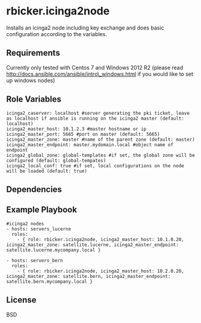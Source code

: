 rbicker.icinga2node
===================

Installs an icinga2 node including key exchange and does basic configuration according to the variables.

Requirements
------------

Currently only tested with Centos 7 and Windows 2012 R2 (please read http://docs.ansible.com/ansible/intro\_windows.html if you would like to set up windows nodes)

Role Variables
--------------
```
icinga2_caserver: localhost #server generating the pki ticket, leave as localhost if ansible is running on the icinga2 master (default: localhost)
icinga2_master_host: 10.1.2.3 #master hostname or ip
icinga2_master_port: 5665 #port on master (default: 5665)
icinga2_master_zone: master #name of the parent zone (default: master)
icinga2_master_endpoint: master.mydomain.local #object name of endpoint
icinga2_global_zone: global-templates #if set, the global zone will be configured (default: global-tempates)
icinga2_local_conf: true #if set, local configurations on the node will be loaded (default: true)
```

Dependencies
------------


Example Playbook
----------------

```
#icinga2 nodes
- hosts: servers_lucerne
  roles:
    - { role: rbicker.icinga2node, icinga2_master_host: 10.1.0.20, icinga2_master_zone: satellite.lucerne, icinga2_master_endpoint: satellite.lucerne.mycompany.local }

- hosts: servers_bern
  roles:
    - { role: rbicker.icinga2node, icinga2_master_host: 10.2.0.20, icinga2_master_zone: satellite.bern, icinga2_master_endpoint: satellite.bern.mycompany.local }
```

License
-------

BSD
